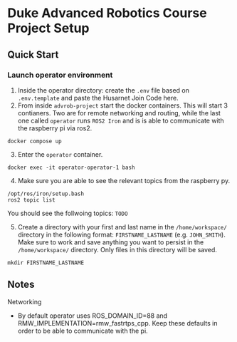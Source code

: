 # Duke Advanced Robotics Course Project Setup

## Quick Start

### Launch operator environment

1. Inside the operator directory: create the `.env` file based on `.env.template` and paste the Husarnet Join Code here.
2. From inside `advrob-project` start the docker containers. This will start 3 contianers. Two are for remote networking and routing, while the last one called `operator` runs `ROS2 Iron` and is is able to communicate with the raspberry pi
via ros2. 
```
docker compose up
```
3. Enter the `operator` container.
```
docker exec -it operator-operator-1 bash
```
4. Make sure you are able to see the relevant topics from the raspberry py.
```
/opt/ros/iron/setup.bash
ros2 topic list
```
You should see the follwoing topics: `TODO`

5. Create a directory with your first and last name in the `/home/workspace/` directory in the following format: `FIRSTNAME_LASTNAME` (e.g. `JOHN_SMITH`). Make sure to work and save anything you want to persist in the `/home/workspace/` directory. Only files in this directory will be saved. 
```
mkdir FIRSTNAME_LASTNAME
```

## Notes
Networking
- By default operator uses ROS_DOMAIN_ID=88 and RMW_IMPLEMENTATION=rmw_fastrtps_cpp. Keep these defaults in order to be able to communicate with the pi.
